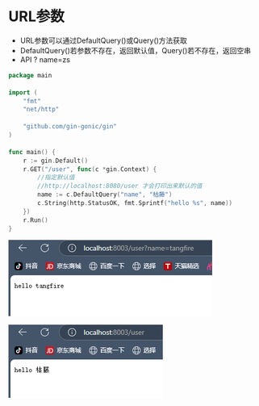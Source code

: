 # URL参数

- URL参数可以通过DefaultQuery()或Query()方法获取
- DefaultQuery()若参数不存在，返回默认值，Query()若不存在，返回空串
- API ? name=zs

```go
package main

import (
    "fmt"
    "net/http"

    "github.com/gin-gonic/gin"
)

func main() {
    r := gin.Default()
    r.GET("/user", func(c *gin.Context) {
        //指定默认值
        //http://localhost:8080/user 才会打印出来默认的值
        name := c.DefaultQuery("name", "枯藤")
        c.String(http.StatusOK, fmt.Sprintf("hello %s", name))
    })
    r.Run()
}
```

![img](img.png)

![img1](img_1.png)

